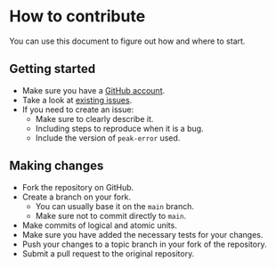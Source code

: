 # How to contribute

You can use this document to figure out how and where to start.

## Getting started

- Make sure you have a [GitHub account](https://github.com/join).
- Take a look at [existing issues](https://github.com/faveroferreira/peak-error/issues).
- If you need to create an issue:
  - Make sure to clearly describe it.
  - Including steps to reproduce when it is a bug.
  - Include the version of `peak-error` used.

## Making changes

- Fork the repository on GitHub.
- Create a branch on your fork.
  - You can usually base it on the `main` branch.
  - Make sure not to commit directly to `main`.
- Make commits of logical and atomic units.
- Make sure you have added the necessary tests for your changes.
- Push your changes to a topic branch in your fork of the repository.
- Submit a pull request to the original repository.
